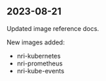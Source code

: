 ## 2023-08-21

Updated image reference docs.

New images added:

- nri-kubernetes
- nri-prometheus
- nri-kube-events